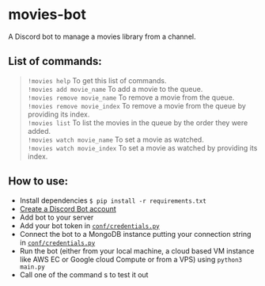 # movies-bot
A Discord bot to manage a movies library from a channel.


## List of commands:

> `!movies help`
To get this list of commands.  
> `!movies add movie_name`
To add a movie to the queue.  
> `!movies remove movie_name`
To remove a movie from the queue.  
> `!movies remove movie_index`
To remove a movie from the queue by providing its index.  
> `!movies list`
To list the movies in the queue by the order they were added.  
> `!movies watch movie_name`
To set a movie as watched.  
> `!movies watch movie_index`
To set a movie as watched by providing its index.  

## How to use:
* Install dependencies `$ pip install -r requirements.txt`  
* [Create a Discord Bot account](https://discordpy.readthedocs.io/en/latest/discord.html) 
* Add bot to your server  
* Add your bot token in [`conf/credentials.py`](conf/credentials.py)  
* Connect the bot to a MongoDB instance putting your connection string in [`conf/credentials.py`](conf/credentials.py)  
* Run the bot (either from your local machine, a cloud based VM instance like AWS EC or Google cloud Compute or from a VPS) using `python3 main.py`  
* Call one of the command s to test it out  
